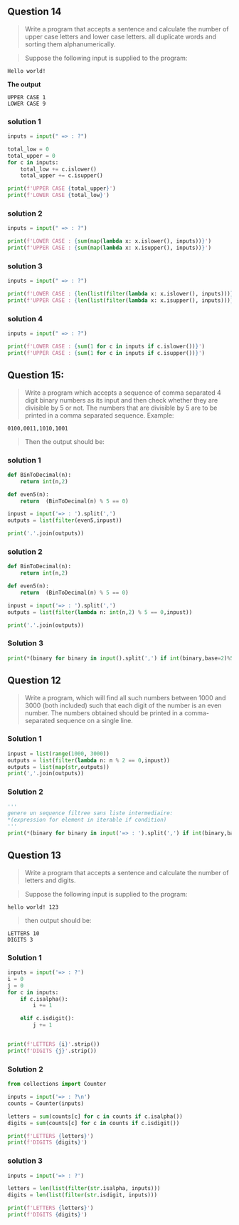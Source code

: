 ## Question 14
> Write a program that accepts a sentence and calculate the number of upper case letters and lower case letters.
> all duplicate words and sorting them alphanumerically.

> Suppose the following input is supplied to the program:
```
Hello world!
```

**The output**
```
UPPER CASE 1
LOWER CASE 9
```

### solution 1

```python
inputs = input(" => : ?")

total_low = 0
total_upper = 0
for c in inputs:
    total_low += c.islower()
    total_upper += c.isupper()

print(f'UPPER CASE {total_upper}')
print(f'LOWER CASE {total_low}')

```

### solution 2  

```python
inputs = input(" => : ?")

print(f'LOWER CASE : {sum(map(lambda x: x.islower(), inputs))}')
print(f'UPPER CASE : {sum(map(lambda x: x.isupper(), inputs))}')
```

### solution 3

```python
inputs = input(" => : ?")

print(f'LOWER CASE : {len(list(filter(lambda x: x.islower(), inputs)))}')
print(f'UPPER CASE : {len(list(filter(lambda x: x.isupper(), inputs)))}')
```
### solution 4
```python
inputs = input(" => : ?")

print(f'LOWER CASE : {sum(1 for c in inputs if c.islower())}')
print(f'UPPER CASE : {sum(1 for c in inputs if c.isupper())}')
```


## Question 15:
> Write a program which accepts a sequence of comma separated 4 digit binary numbers as its input and then check whether
they are divisible by 5 or not. The numbers that are divisible by 5 are to be printed in a comma separated sequence.
> Example:
```
0100,0011,1010,1001
```
> Then the output should be:

### solution 1
```python
def BinToDecimal(n):
    return int(n,2)

def even5(n):
    return  (BinToDecimal(n) % 5 == 0)

inpust = input('=> : ').split(',')
outputs = list(filter(even5,inpust))

print('.'.join(outputs))
```

### solution 2
```python
def BinToDecimal(n):
    return int(n,2)

def even5(n):
    return  (BinToDecimal(n) % 5 == 0)

inpust = input('=> : ').split(',')
outputs = list(filter(lambda n: int(n,2) % 5 == 0,inpust))

print('.'.join(outputs))
```
### Solution 3

```python
print(*(binary for binary in input().split(',') if int(binary,base=2)%5==0))
```

## Question 12
> Write a program, which will find all such numbers between 1000 and 3000 (both included) such that each digit of the number is an even 
> number. The numbers obtained should be printed in a comma-separated sequence on a single line.

### Solution 1
```python
inpust = list(range(1000, 3000))
outputs = list(filter(lambda n: n % 2 == 0,inpust))
outputs = list(map(str,outputs))
print(','.join(outputs))
```

### Solution 2
```python
'''
genere un sequence filtree sans liste intermediaire:
*(expression for element in iterable if condition)
'''
print(*(binary for binary in input('=> : ').split(',') if int(binary,base=2)%5==0))

```

## Question 13
> Write a program that accepts a sentence and calculate the number of letters and digits.

> Suppose the following input is supplied to the program:
```
hello world! 123
```

> then output should be:
```
LETTERS 10
DIGITS 3
```
### Solution 1
```python
inputs = input('=> : ?')
i = 0
j = 0
for c in inputs:
    if c.isalpha():
        i += 1

    elif c.isdigit():
        j += 1


print(f'LETTERS {i}'.strip())
print(f'DIGITS {j}'.strip())

```

### Solution 2
```python
from collections import Counter

inputs = input('=> : ?\n')
counts = Counter(inputs)

letters = sum(counts[c] for c in counts if c.isalpha())
digits = sum(counts[c] for c in counts if c.isdigit())

print(f'LETTERS {letters}')
print(f'DIGITS {digits}')

```

### solution 3
```python
inputs = input('=> : ?')

letters = len(list(filter(str.isalpha, inputs)))
digits = len(list(filter(str.isdigit, inputs)))

print(f'LETTERS {letters}')
print(f'DIGITS {digits}')
```





